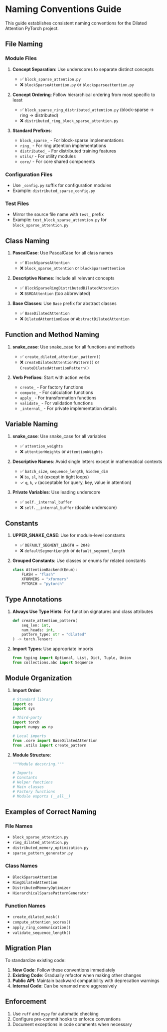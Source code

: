# Naming Conventions Guide

This guide establishes consistent naming conventions for the Dilated Attention PyTorch project.

## File Naming

### Module Files

1. **Concept Separation**: Use underscores to separate distinct concepts
   - ✅ `block_sparse_attention.py`
   - ❌ `blockSparseAttention.py` or `blocksparseattention.py`

2. **Concept Ordering**: Follow hierarchical ordering from most specific to least
   - ✅ `block_sparse_ring_distributed_attention.py` (block-sparse → ring → distributed)
   - ❌ `distributed_ring_block_sparse_attention.py`

3. **Standard Prefixes**:
   - `block_sparse_` - For block-sparse implementations
   - `ring_` - For ring attention implementations
   - `distributed_` - For distributed training features
   - `utils/` - For utility modules
   - `core/` - For core shared components

### Configuration Files

- Use `_config.py` suffix for configuration modules
- Example: `distributed_sparse_config.py`

### Test Files

- Mirror the source file name with `test_` prefix
- Example: `test_block_sparse_attention.py` for `block_sparse_attention.py`

## Class Naming

1. **PascalCase**: Use PascalCase for all class names
   - ✅ `BlockSparseAttention`
   - ❌ `block_sparse_attention` or `blockSparseAttention`

2. **Descriptive Names**: Include all relevant concepts
   - ✅ `BlockSparseRingDistributedDilatedAttention`
   - ❌ `BSRDAttention` (too abbreviated)

3. **Base Classes**: Use `Base` prefix for abstract classes
   - ✅ `BaseDilatedAttention`
   - ❌ `DilatedAttentionBase` or `AbstractDilatedAttention`

## Function and Method Naming

1. **snake_case**: Use snake_case for all functions and methods
   - ✅ `create_dilated_attention_pattern()`
   - ❌ `createDilatedAttentionPattern()` or `CreateDilatedAttentionPattern()`

2. **Verb Prefixes**: Start with action verbs
   - `create_` - For factory functions
   - `compute_` - For calculation functions
   - `apply_` - For transformation functions
   - `validate_` - For validation functions
   - `_internal_` - For private implementation details

## Variable Naming

1. **snake_case**: Use snake_case for all variables
   - ✅ `attention_weights`
   - ❌ `attentionWeights` or `AttentionWeights`

2. **Descriptive Names**: Avoid single letters except in mathematical contexts
   - ✅ `batch_size`, `sequence_length`, `hidden_dim`
   - ❌ `bs`, `sl`, `hd` (except in tight loops)
   - ✓ `q`, `k`, `v` (acceptable for query, key, value in attention)

3. **Private Variables**: Use leading underscore
   - ✅ `self._internal_buffer`
   - ❌ `self.__internal_buffer` (double underscore)

## Constants

1. **UPPER_SNAKE_CASE**: Use for module-level constants
   - ✅ `DEFAULT_SEGMENT_LENGTH = 2048`
   - ❌ `defaultSegmentLength` or `default_segment_length`

2. **Grouped Constants**: Use classes or enums for related constants
   ```python
   class AttentionBackend(Enum):
       FLASH = "flash"
       XFORMERS = "xformers"
       PYTORCH = "pytorch"
   ```

## Type Annotations

1. **Always Use Type Hints**: For function signatures and class attributes
   ```python
   def create_attention_pattern(
       seq_len: int,
       num_heads: int,
       pattern_type: str = "dilated"
   ) -> torch.Tensor:
   ```

2. **Import Types**: Use appropriate imports
   ```python
   from typing import Optional, List, Dict, Tuple, Union
   from collections.abc import Sequence
   ```

## Module Organization

1. **Import Order**:
   ```python
   # Standard library
   import os
   import sys
   
   # Third-party
   import torch
   import numpy as np
   
   # Local imports
   from .core import BaseDilatedAttention
   from .utils import create_pattern
   ```

2. **Module Structure**:
   ```python
   """Module docstring."""
   
   # Imports
   # Constants
   # Helper functions
   # Main classes
   # Factory functions
   # Module exports (__all__)
   ```

## Examples of Correct Naming

### File Names
- `block_sparse_attention.py`
- `ring_dilated_attention.py`
- `distributed_memory_optimization.py`
- `sparse_pattern_generator.py`

### Class Names
- `BlockSparseAttention`
- `RingDilatedAttention`
- `DistributedMemoryOptimizer`
- `HierarchicalSparsePatternGenerator`

### Function Names
- `create_dilated_mask()`
- `compute_attention_scores()`
- `apply_ring_communication()`
- `validate_sequence_length()`

## Migration Plan

To standardize existing code:

1. **New Code**: Follow these conventions immediately
2. **Existing Code**: Gradually refactor when making other changes
3. **Public API**: Maintain backward compatibility with deprecation warnings
4. **Internal Code**: Can be renamed more aggressively

## Enforcement

1. Use `ruff` and `mypy` for automatic checking
2. Configure pre-commit hooks to enforce conventions
3. Document exceptions in code comments when necessary